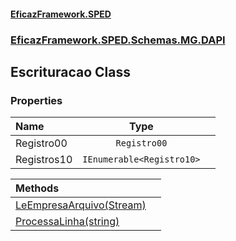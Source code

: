 #### [EficazFramework.SPED](EficazFrameworkSPED.md 'EficazFramework SPED')
### [EficazFramework.SPED.Schemas.MG.DAPI](EficazFramework.SPED.Schemas.MG.DAPI.md 'EficazFramework.SPED.Schemas.MG.DAPI')

## Escrituracao Class
### Properties

| Name | Type | |
| :--- | :---: | :--- |
| Registro00 | `Registro00` |  |
| Registros10 | `IEnumerable<Registro10>` |  |

| Methods | |
| :--- | :--- |
| [LeEmpresaArquivo(Stream)](EficazFramework.SPED.Schemas.MG.DAPI/Escrituracao/LeEmpresaArquivo(Stream).md 'EficazFramework.SPED.Schemas.MG.DAPI.Escrituracao.LeEmpresaArquivo(System.IO.Stream)') | |
| [ProcessaLinha(string)](EficazFramework.SPED.Schemas.MG.DAPI/Escrituracao/ProcessaLinha(string).md 'EficazFramework.SPED.Schemas.MG.DAPI.Escrituracao.ProcessaLinha(string)') | |
